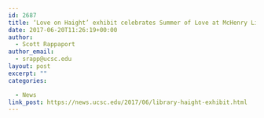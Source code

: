 ```yaml
---
id: 2687
title: ‘Love on Haight’ exhibit celebrates Summer of Love at McHenry Library
date: 2017-06-20T11:26:19+00:00
author:
  - Scott Rappaport
author_email:
  - srapp@ucsc.edu
layout: post
excerpt: ""
categories:

  - News
link_post: https://news.ucsc.edu/2017/06/library-haight-exhibit.html
---
```


